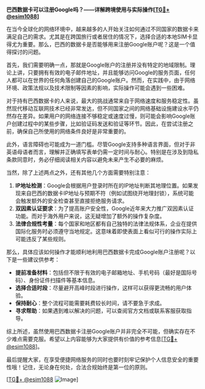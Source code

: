 **巴西数据卡可以注册Google吗？——详解跨境使用与实际操作[[TG💪+ @esim1088](https://t.me/s/esim1088)]**

在当今全球化的网络环境中，越来越多的人开始关注如何通过不同国家的数据卡来满足自己的需求。尤其是在跨国旅行或者居住的情况下，选择合适的本地SIM卡显得尤为重要。那么，巴西的数据卡是否能够用来注册Google账户呢？这是一个值得探讨的问题。

首先，我们需要明确一点，那就是Google账户的注册并没有特定的地域限制。理论上讲，只要拥有有效的电子邮件地址，并且能够访问Google的服务页面，任何人都可以在世界的任何角落创建自己的Google账户。然而，在实践中，由于网络环境、政策法规以及技术限制等因素的影响，实际操作可能会遇到一些困难。

对于持有巴西数据卡的人来说，最大的挑战通常来自于网络速度和服务稳定性。虽然现代移动互联网技术已经非常发达，但不同国家之间的网络基础设施建设水平仍然存在差异。如果用户的网络连接不够稳定或速度过慢，则可能会影响Google账户创建过程中的某些步骤，比如验证码发送和验证等环节。因此，在尝试注册之前，确保自己所使用的网络条件良好是非常重要的。

此外，语言障碍也可能成为一道门槛。尽管Google支持多种语言界面，但对于非英语母语者而言，理解并正确填写表单仍需一定时间与耐心。特别是在涉及到隐私条款同意时，务必仔细阅读相关内容以避免未来产生不必要的麻烦。

当然，除了上述两点之外，还有其他几个方面需要特别注意：

1. **IP地址检测**：Google会根据用户登录时所在的IP地址判断其地理位置。如果发现来自巴西的数据卡IP地址与预期不符（例如试图绕开地理封锁），系统可能会触发额外的安全检查甚至直接拒绝服务请求。
2. **双因素认证要求**：为了提高账户安全性，Google近年来大力推广双因素认证功能。而对于海外用户来说，这无疑增加了额外的操作复杂度。
3. **法律合规性考量**：每个国家和地区都有自己独特的法律法规体系，企业在提供国际化服务时必须遵守当地规定。这意味着即使表面上看似可行的操作实际上可能违反了某些规则。

那么，具体应该如何操作才能顺利地利用巴西数据卡完成Google账户注册呢？以下是一些建议供参考：

- **提前准备材料**：包括但不限于有效的电子邮箱地址、手机号码（最好是国际号码）、身份证件扫描件等基本信息。
- **选择合适时段**：尽量避开高峰时段进行操作，这样可以获得更流畅的用户体验。
- **保持耐心**：整个流程可能需要耗费较长时间，请不要急于求成。
- **寻求帮助**：如果遇到难以解决的问题，可以查阅官方文档或联系客服获取指导。

综上所述，虽然使用巴西数据卡注册Google账户并非完全不可能，但确实存在不少难点需要克服。希望以上内容能够为大家提供有价值的参考信息[[TG💪+ @esim1088](https://t.me/s/esim1088)]。

最后提醒大家，在享受便捷网络服务的同时也要时刻牢记保护个人信息安全的重要性哦！记住，无论身在何处，合法合规始终是第一位的原则。

[[TG💪+ @esim1088](https://t.me/s/esim1088) ![Image](https://i.postimg.cc/4NQfJmqS/Snipaste-2025-05-13-00-14-12.png)]